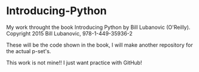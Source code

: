 # Introducing-Python
My work throught the book Introducing Python by Bill Lubanovic (O'Reilly). Copyright 2015 Bill Lubanovic, 978-1-449-35936-2

These will be the code shown in the book, I will make another repository for the actual p-set's.

This work is not mine!! I just want practice with GitHub!
